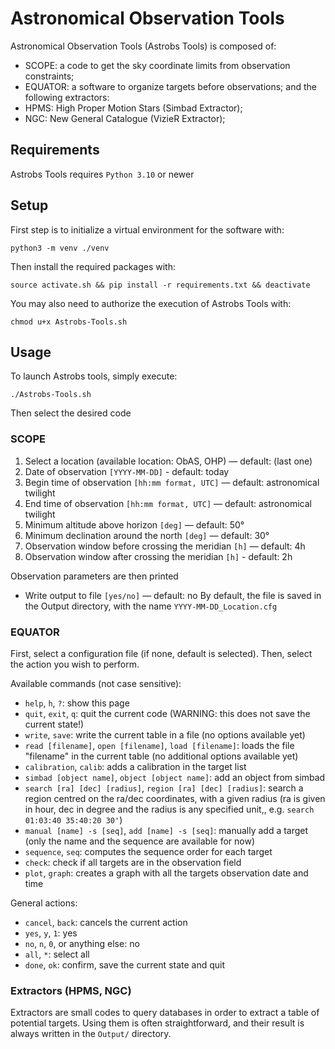 # Astronomical Observation Tools

Astronomical Observation Tools (Astrobs Tools) is composed of:
- SCOPE: a code to get the sky coordinate limits from observation constraints;
- EQUATOR: a software to organize targets before observations;
and the following extractors:
- HPMS: High Proper Motion Stars (Simbad Extractor);
- NGC: New General Catalogue (VizieR Extractor);

## Requirements

Astrobs Tools requires `Python 3.10` or newer

## Setup

First step is to initialize a virtual environment for the software with:
```
python3 -m venv ./venv
```

Then install the required packages with:
```
source activate.sh && pip install -r requirements.txt && deactivate
```

You may also need to authorize the execution of Astrobs Tools with:
```
chmod u+x Astrobs-Tools.sh 
```

## Usage

To launch Astrobs tools, simply execute:
```
./Astrobs-Tools.sh
```
Then select the desired code

### SCOPE

1. Select a location (available location: ObAS, OHP) — default: (last one)
2. Date of observation `[YYYY-MM-DD]` - default: today
3. Begin time of observation `[hh:mm format, UTC]` — default: astronomical twilight
4. End time of observation `[hh:mm format, UTC]` — default:  astronomical twilight
5. Minimum altitude above horizon `[deg]` — default: 50°
6. Minimum declination around the north `[deg]` — default: 30°
7. Observation window before crossing the meridian `[h]` — default: 4h
8. Observation window after crossing the meridian `[h]` - default: 2h

Observation parameters are then printed

- Write output to file `[yes/no]` — default: no
By default, the file is saved in the Output directory, with the name `YYYY-MM-DD_Location.cfg`

### EQUATOR

First, select a configuration file (if none, default is selected).
Then, select the action you wish to perform. 

Available commands (not case sensitive):
- `help`, `h`, `?`: show this page
- `quit`, `exit`, `q`: quit the current code (WARNING: this does not save the current state!)
- `write`, `save`: write the current table in a file 
(no options available yet)
- `read [filename]`, `open [filename]`, `load [filename]`: loads the file "filename" in the current table (no additional options available yet)
- `calibration`, `calib`: adds a calibration in the target list
- `simbad [object name]`, `object [object name]`: 
add an object from simbad
- `search [ra] [dec] [radius]`, `region [ra] [dec] [radius]`: search a region centred on the ra/dec coordinates, with a given radius (ra is given in hour, dec in degree and the radius is any specified unit,, e.g. `search 01:03:40 35:40:20 30'`)
- `manual [name] -s [seq]`, `add [name] -s [seq]`: manually add a target (only the name and the sequence are available for now)
- `sequence`, `seq`: computes the sequence order for each 
target
- `check`: check if all targets are in the observation field
- `plot`, `graph`: creates a graph with all the targets observation date and time

General actions:
- `cancel`, `back`: cancels the current action
- `yes`, `y`, `1`: yes
- `no`, `n`, `0`, or anything else: no
- `all`, `*`: select all
- `done`, `ok`: confirm, save the current state and quit

### Extractors (HPMS, NGC)

Extractors are small codes to query databases in order to extract a table of potential targets. Using them is often straightforward, and their result is always written in the `Output/` directory. 

